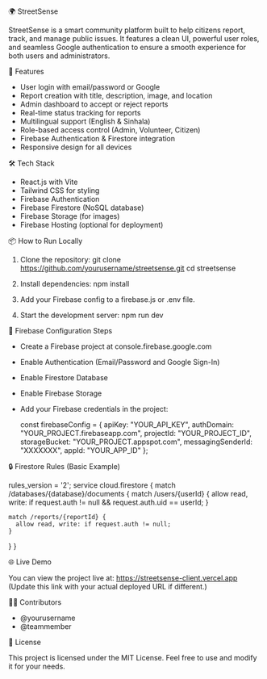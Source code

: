 🌍 StreetSense

StreetSense is a smart community platform built to help citizens report, track, and manage public issues. It features a clean UI, powerful user roles, and seamless Google authentication to ensure a smooth experience for both users and administrators.

🚀 Features

- User login with email/password or Google
- Report creation with title, description, image, and location
- Admin dashboard to accept or reject reports
- Real-time status tracking for reports
- Multilingual support (English & Sinhala)
- Role-based access control (Admin, Volunteer, Citizen)
- Firebase Authentication & Firestore integration
- Responsive design for all devices

🛠️ Tech Stack

- React.js with Vite
- Tailwind CSS for styling
- Firebase Authentication
- Firebase Firestore (NoSQL database)
- Firebase Storage (for images)
- Firebase Hosting (optional for deployment)

📦 How to Run Locally

1. Clone the repository:
   git clone https://github.com/yourusername/streetsense.git
   cd streetsense

2. Install dependencies:
   npm install

3. Add your Firebase config to a firebase.js or .env file.

4. Start the development server:
   npm run dev

🔧 Firebase Configuration Steps

- Create a Firebase project at console.firebase.google.com
- Enable Authentication (Email/Password and Google Sign-In)
- Enable Firestore Database
- Enable Firebase Storage
- Add your Firebase credentials in the project:

  const firebaseConfig = {
    apiKey: "YOUR_API_KEY",
    authDomain: "YOUR_PROJECT.firebaseapp.com",
    projectId: "YOUR_PROJECT_ID",
    storageBucket: "YOUR_PROJECT.appspot.com",
    messagingSenderId: "XXXXXXX",
    appId: "YOUR_APP_ID"
  };

🔒 Firestore Rules (Basic Example)

rules_version = '2';
service cloud.firestore {
  match /databases/{database}/documents {
    match /users/{userId} {
      allow read, write: if request.auth != null && request.auth.uid == userId;
    }

    match /reports/{reportId} {
      allow read, write: if request.auth != null;
    }
  }
}

🌐 Live Demo

You can view the project live at:
https://streetsense-client.vercel.app
(Update this link with your actual deployed URL if different.)

👨‍💻 Contributors

- @yourusername
- @teammember

📄 License

This project is licensed under the MIT License. Feel free to use and modify it for your needs.

